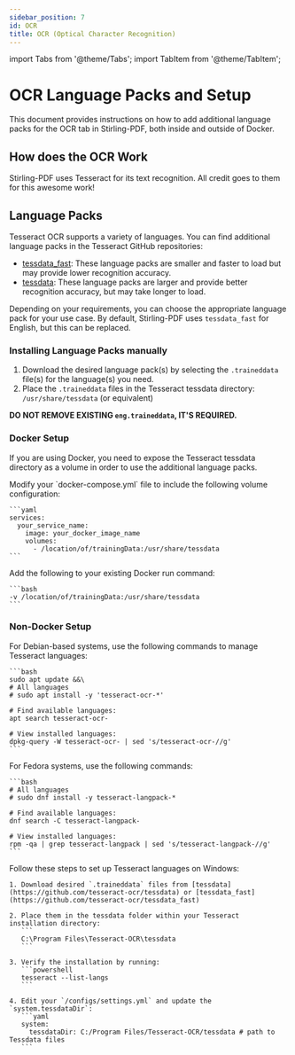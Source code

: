 ```yaml
---
sidebar_position: 7
id: OCR
title: OCR (Optical Character Recognition)
---
```

import Tabs from '@theme/Tabs';
import TabItem from '@theme/TabItem';

# OCR Language Packs and Setup
This document provides instructions on how to add additional language packs for the OCR tab in Stirling-PDF, both inside and outside of Docker.

## How does the OCR Work
Stirling-PDF uses Tesseract for its text recognition. All credit goes to them for this awesome work!

## Language Packs

Tesseract OCR supports a variety of languages. You can find additional language packs in the Tesseract GitHub repositories:

- [tessdata_fast](https://github.com/tesseract-ocr/tessdata_fast): These language packs are smaller and faster to load but may provide lower recognition accuracy.
- [tessdata](https://github.com/tesseract-ocr/tessdata): These language packs are larger and provide better recognition accuracy, but may take longer to load.

Depending on your requirements, you can choose the appropriate language pack for your use case. By default, Stirling-PDF uses `tessdata_fast` for English, but this can be replaced.

### Installing Language Packs manually

1. Download the desired language pack(s) by selecting the `.traineddata` file(s) for the language(s) you need.
2. Place the `.traineddata` files in the Tesseract tessdata directory: `/usr/share/tessdata` (or equivalent)

**DO NOT REMOVE EXISTING `eng.traineddata`, IT'S REQUIRED.**

### Docker Setup

If you are using Docker, you need to expose the Tesseract tessdata directory as a volume in order to use the additional language packs.

<Tabs groupId="docker-config">
  <TabItem value="docker-compose" label="Docker Compose">
    Modify your `docker-compose.yml` file to include the following volume configuration:

    ```yaml
    services:
      your_service_name:
        image: your_docker_image_name
        volumes:
          - /location/of/trainingData:/usr/share/tessdata
    ```
  </TabItem>
  <TabItem value="docker-run" label="Docker Run">
    Add the following to your existing Docker run command:

    ```bash
    -v /location/of/trainingData:/usr/share/tessdata
    ```
  </TabItem>
</Tabs>

### Non-Docker Setup

<Tabs groupId="operating-systems">
  <TabItem value="debian" label="Debian-based Systems">
    For Debian-based systems, use the following commands to manage Tesseract languages:

    ```bash
    sudo apt update &&\
    # All languages
    # sudo apt install -y 'tesseract-ocr-*'
    
    # Find available languages:
    apt search tesseract-ocr-
    
    # View installed languages:
    dpkg-query -W tesseract-ocr- | sed 's/tesseract-ocr-//g'
    ```
  </TabItem>
  <TabItem value="fedora" label="Fedora">
    For Fedora systems, use the following commands:

    ```bash
    # All languages
    # sudo dnf install -y tesseract-langpack-*
    
    # Find available languages:
    dnf search -C tesseract-langpack-
    
    # View installed languages:
    rpm -qa | grep tesseract-langpack | sed 's/tesseract-langpack-//g'
    ```
  </TabItem>
  <TabItem value="windows" label="Windows">
    Follow these steps to set up Tesseract languages on Windows:

    1. Download desired `.traineddata` files from [tessdata](https://github.com/tesseract-ocr/tessdata) or [tessdata_fast](https://github.com/tesseract-ocr/tessdata_fast)
    
    2. Place them in the tessdata folder within your Tesseract installation directory:
       ```
       C:\Program Files\Tesseract-OCR\tessdata
       ```
    
    3. Verify the installation by running:
       ```powershell
       tesseract --list-langs
       ```
    
    4. Edit your `/configs/settings.yml` and update the `system.tessdataDir`:
       ```yaml
       system:
         tessdataDir: C:/Program Files/Tesseract-OCR/tessdata # path to Tessdata files
       ```
  </TabItem>
</Tabs>